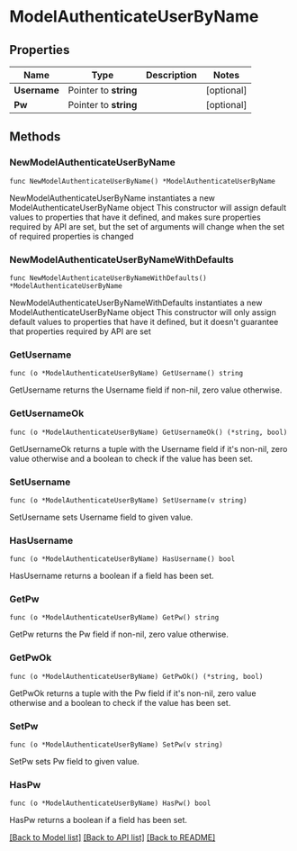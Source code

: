 # ModelAuthenticateUserByName

## Properties

Name | Type | Description | Notes
------------ | ------------- | ------------- | -------------
**Username** | Pointer to **string** |  | [optional] 
**Pw** | Pointer to **string** |  | [optional] 

## Methods

### NewModelAuthenticateUserByName

`func NewModelAuthenticateUserByName() *ModelAuthenticateUserByName`

NewModelAuthenticateUserByName instantiates a new ModelAuthenticateUserByName object
This constructor will assign default values to properties that have it defined,
and makes sure properties required by API are set, but the set of arguments
will change when the set of required properties is changed

### NewModelAuthenticateUserByNameWithDefaults

`func NewModelAuthenticateUserByNameWithDefaults() *ModelAuthenticateUserByName`

NewModelAuthenticateUserByNameWithDefaults instantiates a new ModelAuthenticateUserByName object
This constructor will only assign default values to properties that have it defined,
but it doesn't guarantee that properties required by API are set

### GetUsername

`func (o *ModelAuthenticateUserByName) GetUsername() string`

GetUsername returns the Username field if non-nil, zero value otherwise.

### GetUsernameOk

`func (o *ModelAuthenticateUserByName) GetUsernameOk() (*string, bool)`

GetUsernameOk returns a tuple with the Username field if it's non-nil, zero value otherwise
and a boolean to check if the value has been set.

### SetUsername

`func (o *ModelAuthenticateUserByName) SetUsername(v string)`

SetUsername sets Username field to given value.

### HasUsername

`func (o *ModelAuthenticateUserByName) HasUsername() bool`

HasUsername returns a boolean if a field has been set.

### GetPw

`func (o *ModelAuthenticateUserByName) GetPw() string`

GetPw returns the Pw field if non-nil, zero value otherwise.

### GetPwOk

`func (o *ModelAuthenticateUserByName) GetPwOk() (*string, bool)`

GetPwOk returns a tuple with the Pw field if it's non-nil, zero value otherwise
and a boolean to check if the value has been set.

### SetPw

`func (o *ModelAuthenticateUserByName) SetPw(v string)`

SetPw sets Pw field to given value.

### HasPw

`func (o *ModelAuthenticateUserByName) HasPw() bool`

HasPw returns a boolean if a field has been set.


[[Back to Model list]](../README.md#documentation-for-models) [[Back to API list]](../README.md#documentation-for-api-endpoints) [[Back to README]](../README.md)


